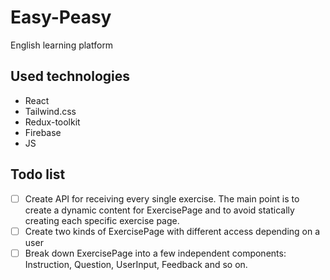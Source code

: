 # Easy-Peasy

English learning platform

## Used technologies

- React
- Tailwind.css
- Redux-toolkit
- Firebase
- JS

## Todo list

- [ ] Create API for receiving every single exercise. The main point is to create a dynamic content for ExercisePage and to avoid statically creating each specific exercise page.
- [ ] Create two kinds of ExercisePage with different access depending on a user
- [ ] Break down ExercisePage into a few independent components: Instruction, Question, UserInput, Feedback and so on.
